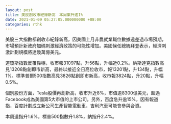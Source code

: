 ```yaml
---
layout: post
title: 美股創收市紀錄新高　本周累升逾1%
date: 2021-01-09 05:27:05.000000000 +08:00
categories: rthk
---
```


美股三大指數都創收市紀錄新高，因美國上月非農就業職位數據遠差過市場預期，市場預計新政府加碼刺激經濟政策的可能性增加。美國候任總統拜登表示，經濟刺激計劃規模將達幾萬億美元。

道瓊斯指數反覆靠穩，收市報31097點，升56點，升幅近0.2%。納斯達克指數高見13208點創即市新高，最終以接近全日高位收市，報13201點，升134點，升幅1%。標準普爾500指數高見3826點創即市新高，收市報3824點，升20點，升幅0.5%。

個別股份方面，Tesla股價再創新高，收市升近8%，市值逾8300億美元，超過Facebook成為美國第5大市值的上市公司。另外，百度急升逾15%，因有報道指，百度計劃成立新公司生產智能電動車，吉利汽車可能會參與合資。

本周道指升1.6%，標普500指數升1.8%，納指升2.4%。
